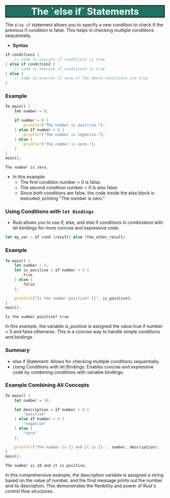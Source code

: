 <div style="text-align:center;font-size:22pt; font-weight:bold;color:white;border:solid black 1.5pt;background-color:#1e7263;">
   The `else if` Statements
</div>

The `else if` statement allows you to specify a new condition to check if the previous if condition is false. This helps in checking multiple conditions sequentially.

- **Syntax**

```rust
if condition1 {
    // code to execute if condition1 is true
} else if condition2 {
    // code to execute if condition2 is true
} else {
    // code to execute if none of the above conditions are true
}
```

### Example


```Rust
fn main() {
    let number = 0;

    if number > 0 {
        println!("The number is positive.");
    } else if number < 0 {
        println!("The number is negative.");
    } else {
        println!("The number is zero.");
    }
}
main();
```

    The number is zero.


- In this example:
    - The first condition number > 0 is false.
    - The second condition number < 0 is also false.
    - Since both conditions are false, the code inside the else block is executed, printing "The number is zero."

### Using Conditions with `let Bindings`

- Rust allows you to use if, else, and else if conditions in combination with let bindings for more concise and expressive code.

```rust
let my_var = if cond {result} else {the_other_result} 
```

### Example

```Rust
fn main() {
    let number = 5;
    let is_positive = if number > 0 {
        true
    } else {
        false
    };

    println!("Is the number positive? {}", is_positive);
}
main();
```

    Is the number positive? true

In this example, the variable is_positive is assigned the value true if number > 0 and false otherwise. This is a concise way to handle simple conditions and bindings.

### Summary

- else if Statement: Allows for checking multiple conditions sequentially.
- Using Conditions with let Bindings: Enables concise and expressive code by combining conditions with variable bindings.

### Example Combining All Concepts


```Rust
fn main() {
    let number = 10;

    let description = if number > 0 {
        "positive"
    } else if number < 0 {
        "negative"
    } else {
        "zero"
    };

    println!("The number is {} and it is {}.", number, description);
}
main();
```

    The number is 10 and it is positive.


In this comprehensive example, the description variable is assigned a string based on the value of number, and the final message prints out the number and its description. This demonstrates the flexibility and power of Rust's control flow structures.
